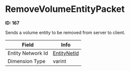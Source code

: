 # RemoveVolumeEntityPacket

__ID: 167__

Sends a volume entity to be removed from server to client.

<table><thead><tr><th>Field</th><th>Info</th></tr></thead><tbody>
<tr><td>Entity Network Id</td><td><a href="../types/EntityNetId.md">EntityNetId</a></td></tr>
<tr><td>Dimension Type</td><td>varint</td></tr>
</tbody></table>